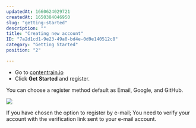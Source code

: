 ```yaml
---
updatedAt: 1660624029721
createdAt: 1650384046950
slug: "getting-started"
description: ""
title: "Creating new account"
ID: "7a2d1cd1-9e23-49a0-bd4e-0d9e140512c8"
category: "Getting Started"
position: "2"

---
```

- Go to [contentrain.io](https://contentrain.io/)
- Click **Get Started** and register. 

You can choose a register method default as Email, Google, and GitHub. 

![](https://imagedelivery.net/yx26LyQGM_miwnGU8RnEaw/cc483f05-c733-4dd4-6949-9b4c9ba2ce00/public)

<alert type="info">
If you have chosen the option to register by e-mail; You need to verify your account with the verification link sent to your e-mail account.
</alert>